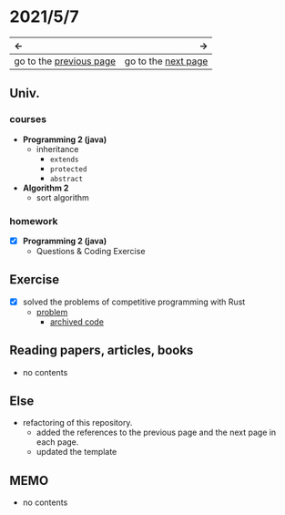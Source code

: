 # 2021/5/7
|←|→|
|:---|---:|
go to the [previous page](./6th.md) | go to the [next page](./8th.md)

## Univ.
### courses
- **Programming 2 (java)**
    - inheritance
        - `extends`
        - `protected`
        - `abstract`
- **Algorithm 2**
    - sort algorithm

### homework
- [x] **Programming 2 (java)**
    - Questions & Coding Exercise

## Exercise
- [x] solved the problems of competitive programming with Rust
    - [problem](https://atcoder.jp/contests/abc186/tasks/abc186_c)
        - [archived code](https://github.com/OtsuKotsu/training_rust/blob/main/archive/ABC/ABC186/c.rs)

## Reading papers, articles, books
- no contents

## Else
- refactoring of this repository.
    - added the references to the previous page and the next page in each page.
    - updated the template

## MEMO
- no contents
